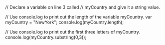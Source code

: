 // Declare a variable on line 3 called
// myCountry and give it a string value.


// Use console.log to print out the length of the variable myCountry.
var myCountry = "NewYork";
console.log(myCountry.length);

// Use console.log to print out the first three letters of myCountry.
console.log(myCountry.substring(0,3));
